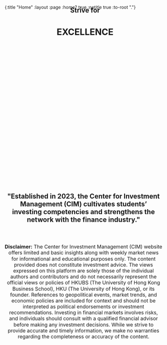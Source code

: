 {:title "Home"
 :layout :page
 :home? true
 :notitle true
 :to-root "."}

<style>
    .hku {
        background: linear-gradient(to top, var(--main-color), rgba(0, 0, 0, 0) 100%), url("./img/hku.jpg"); 
        background-repeat: no-repeat;
        background-size: cover;
        background-position: center;
        width: calc(100% + 90px);
        height: 566px;
        object-fit: contain;
        text-align: center;
        position: relative;
        margin: -40px 0px 0 -40px;
    }
</style>

<div class="hku">

## Strive for
# EXCELLENCE

</div>

<center>

<h2 style="text-align: center; width: min(100%, 1000px);">
    "Established in 2023, the Center for Investment Management (CIM) cultivates students’ investing competencies and strengthens the network with the finance industry."
</h2>

<br><br>


<p style="text-align: center;font-size: 16px;line-height: 1.2;margin-top: 10px">
    <b>Disclaimer:</b> The Center for Investment Management (CIM) website offers limited and basic insights along with weekly market news for informational and educational purposes only. The content provided does not constitute investment advice. The views expressed on this platform are solely those of the individual authors and contributors and do not necessarily represent the official views or policies of HKUBS (The University of Hong Kong Business School), HKU (The University of Hong Kong), or its founder. References to geopolitical events, market trends, and economic policies are included for context and should not be interpreted as political endorsements or investment recommendations. Investing in financial markets involves risks, and individuals should consult with a qualified financial advisor before making any investment decisions. While we strive to provide accurate and timely information, we make no warranties regarding the completeness or accuracy of the content.
</p>


</center>
